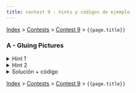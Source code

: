 ```yaml
---
title: contest 9 - hints y códigos de ejemplo
---
```


[Index](../index) > [Contests](../contests) > [Contest 9](../contests#contest-9) > ```{{page.title}}```

### A - Gluing Pictures
<details> 
  <summary>Hint 1</summary>
  Noten que basta usar un approach greedy donde vamos completando la palabra buscado usando substrings lo más grandes posibles del string grande. Esto siempre será óptimo, sólo queda cómo buscar el mayor substring que podemos tomar de forma eficiente.
</details>
<details> 
  <summary>Hint 2</summary>
  Podemos buscar lo descrito en el hint 1 letra por letra. Dado que hayamos precalculado el suffix array del string original, en este tendremos ordenados los sufijos. Todo substring debe ser el prefijo de un sufijo, luego basta buscar el sufijo que tenga un prefijo común más grande.
</details>
<details> 
  <summary>Solución + código</summary>
  Podemos buscar letra por letra con búsqueda binaria, inicialmente l = 0, r = N y tenemos todos los sufijos, hacemos búsqueda binaria por una letra y podemos reducir el rango a l', r' donde todos los sufijos en [l', r') comparten la primera letra con el string buscado, luego acotamos este nuevo rango según la segunda letra y así sucesivamente. En el momento donde no podamos encontrar una letra habremos encontrado el substring más largo posible, agregamos uno a la respuesta y empezamos de nuevo del rango [0, N) con la letra que quedamos.
  <a href="https://github.com/BenjaminRubio/CompetitiveProgramming/blob/master/Problems/Matcomgrader/GluingPictures.cpp">Código de ejemplo</a>
</details>

<!-- <details> 
  <summary>Hint</summary>   
</details>
<details> 
  <summary>Solución + código</summary>
  <a href="">Código de ejemplo</a>
</details> -->

[Index](../index) > [Contests](../contests) > [Contest 9](../contests#contest-9) > ```{{page.title}}```
